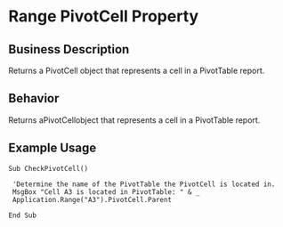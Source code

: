# Range PivotCell Property

## Business Description
Returns a PivotCell object that represents a cell in a PivotTable report.

## Behavior
Returns aPivotCellobject that represents a cell in a PivotTable report.

## Example Usage
```vba
Sub CheckPivotCell() 
 
 'Determine the name of the PivotTable the PivotCell is located in. 
 MsgBox "Cell A3 is located in PivotTable: " & _ 
 Application.Range("A3").PivotCell.Parent 
 
End Sub
```